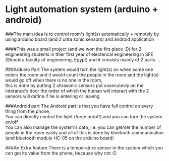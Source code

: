 # Light automation system (arduino + android)

###The main idea is to control room's light(s) automatically + remotely by using arduino board (and 2 ultra sonic sensors) and android application

####This was a small project (and we won the firs place :D) for 2 engineering students in thier first year of electerical engineering in SFE (Shoubra faculty of engineering, Egypt) and it consists mainly of 2 parts ...

###Arduino Part
The system would turn the light(s) on when some one enters the room and it would count the people in the room and the light(s) would go off when there is no one in the room,  
this is done by putting 2 ultrasonic sensors put cosecutevly on the interance's door the order of which the human will interact with the 2 sensors will define if he is entering or leaving

###Android part
The Android part is that you have full control on every thing from the phone,  
You can directly control the light (force on/off) and you can turn the system on/off  
You can also manage the system's data, i.e. you can get/set the number of people in the room easily and all of this is done by bluetooth communication (and bluetooth module HC-05 on the arduino board) 

###An Extra feature
There is a temperature sensor in the system which you can get its value from the phone, because why not :D
